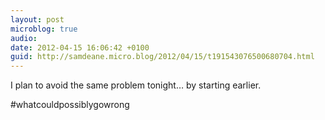 ```yaml
---
layout: post
microblog: true
audio: 
date: 2012-04-15 16:06:42 +0100
guid: http://samdeane.micro.blog/2012/04/15/t191543076500680704.html
---
```

I plan to avoid the same problem tonight… by starting earlier.

#whatcouldpossiblygowrong
